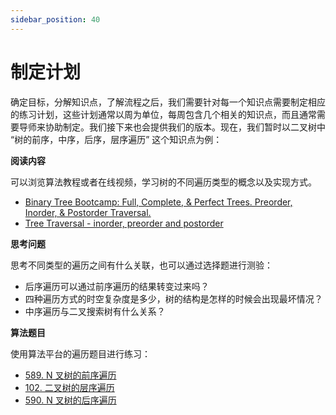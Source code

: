 ```yaml
---
sidebar_position: 40
---
```


# 制定计划

确定目标，分解知识点，了解流程之后，我们需要针对每一个知识点需要制定相应的练习计划，这些计划通常以周为单位，每周包含几个相关的知识点，而且通常需要导师来协助制定。我们接下来也会提供我们的版本。现在，我们暂时以二叉树中 “树的前序，中序，后序，层序遍历” 这个知识点为例：

**阅读内容**

可以浏览算法教程或者在线视频，学习树的不同遍历类型的概念以及实现方式。

- [Binary Tree Bootcamp: Full, Complete, & Perfect Trees. Preorder, Inorder, & Postorder Traversal.](https://www.youtube.com/watch?v=BHB0B1jFKQc)
- [Tree Traversal - inorder, preorder and postorder](https://www.programiz.com/dsa/tree-traversal)

**思考问题**

思考不同类型的遍历之间有什么关联，也可以通过选择题进行测验：

- 后序遍历可以通过前序遍历的结果转变过来吗？
- 四种遍历方式的时空复杂度是多少，树的结构是怎样的时候会出现最坏情况？
- 中序遍历与二叉搜索树有什么关系？

**算法题目**

使用算法平台的遍历题目进行练习：

- [589. N 叉树的前序遍历](https://leetcode-cn.com/problems/n-ary-tree-preorder-traversal/)
- [102. 二叉树的层序遍历](https://leetcode-cn.com/problems/binary-tree-level-order-traversal/)
- [590. N 叉树的后序遍历](https://leetcode-cn.com/problems/n-ary-tree-postorder-traversal/)
